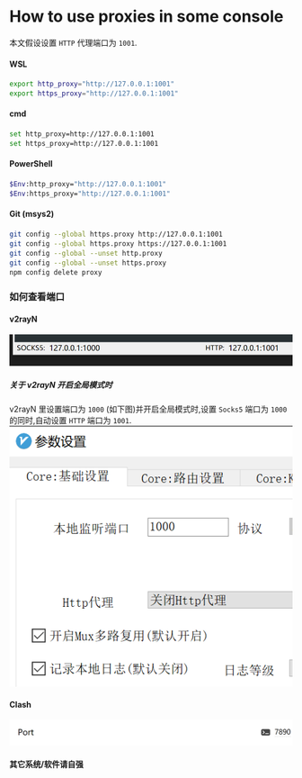# How to use proxies in some console

本文假设设置 `HTTP` 代理端口为 `1001`.

#### WSL

```sh
export http_proxy="http://127.0.0.1:1001"
export https_proxy="http://127.0.0.1:1001"
```

#### cmd

```sh
set http_proxy=http://127.0.0.1:1001
set https_proxy=http://127.0.0.1:1001
```
#### PowerShell

```sh
$Env:http_proxy="http://127.0.0.1:1001"
$Env:https_proxy="http://127.0.0.1:1001"
```

#### Git (msys2)

```sh
git config --global https.proxy http://127.0.0.1:1001
git config --global https.proxy https://127.0.0.1:1001
git config --global --unset http.proxy
git config --global --unset https.proxy
npm config delete proxy
```

### 如何查看端口

#### v2rayN

![](./img/console_proxy1.png)

##### 关于 v2rayN 开启全局模式时

v2rayN 里设置端口为 `1000` (如下图)并开启全局模式时,设置 `Socks5` 端口为 `1000` 的同时,自动设置 `HTTP` 端口为 `1001`.
![](./img/console_proxy2.png)

#### Clash

![](./img/console_proxy3.png)

#### 其它系统/软件请自强

